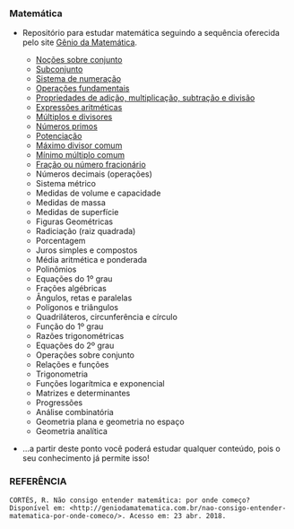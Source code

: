 ### Matemática

* Repositório para estudar matemática seguindo a sequência oferecida pelo site [Gênio da Matemática](http://geniodamatematica.com.br/).


  * [Noções sobre conjunto](https://github.com/ranielcsar/Matematica/blob/master/No%C3%A7%C3%B5es-sobre-conjuntos.md "Conjuntos")
  * [Subconjunto](https://github.com/ranielcsar/Matematica/blob/master/Subconjuntos.md "Subconjuntos")
  * [Sistema de numeração](https://github.com/ranielcsar/Matematica/blob/master/Sistema-de-numeracao.md "Sistema de numeração")
  * [Operações fundamentais](https://github.com/ranielcsar/Matematica/blob/master/Opera%C3%A7%C3%B5es-fundamentais.md "Operações fundamentais")
  * [Propriedades de adição, multiplicação, subtração e divisão](https://github.com/ranielcsar/Matematica/blob/master/Propriedades.md "Propriedades")
  * [Expressões aritméticas](https://github.com/ranielcsar/Matematica/blob/master/Express%C3%B5es.md "Expressões")
  * [Múltiplos e divisores](https://github.com/ranielcsar/Matematica/blob/master/Multiplos-Divisores.md "x ÷")
  * [Números primos](https://github.com/ranielcsar/Matematica/blob/master/Primos.md "Primos")
  * [Potenciação](https://github.com/ranielcsar/Matematica/blob/master/Potencia.md "Aô potência")
  * [Máximo divisor comum](https://github.com/ranielcsar/Matematica/blob/master/MDC.md "MDC da minha vida")
  * [Mínimo múltiplo comum](https://github.com/ranielcsar/Matematica/blob/master/MMC.md "mê mê cê")
  * [Fração ou número fracionário](https://github.com/ranielcsar/Matematica/blob/master/Fra%C3%A7%C3%B5es.md "#partiu")
  * Números decimais (operações)
  * Sistema métrico
  * Medidas de volume e capacidade
  * Medidas de massa
  * Medidas de superfície
  * Figuras Geométricas
  * Radiciação (raiz quadrada)
  * Porcentagem
  * Juros simples e compostos
  * Média aritmética e ponderada
  * Polinômios
  * Equações do 1º grau
  * Frações algébricas
  * Ângulos, retas e paralelas
  * Polígonos e triângulos
  * Quadriláteros, circunferência e círculo
  * Função do 1º grau
  * Razões trigonométricas
  * Equações do 2º grau
  * Operações sobre conjunto
  * Relações e funções
  * Trigonometria
  * Funções logarítmica e exponencial
  * Matrizes e determinantes
  * Progressões
  * Análise combinatória
  * Geometria plana e geometria no espaço
  * Geometria analítica
* …a partir deste ponto você poderá estudar qualquer conteúdo, pois o seu conhecimento já permite isso!


### REFERÊNCIA

    CORTÊS, R. Não consigo entender matemática: por onde começo? Disponível em: <http://geniodamatematica.com.br/nao-consigo-entender-matematica-por-onde-comeco/>. Acesso em: 23 abr. 2018.
